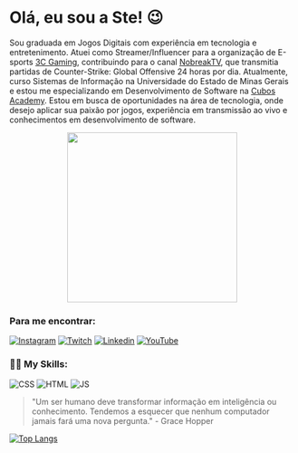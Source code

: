 # Olá, eu sou a Ste! :wink:

Sou graduada em Jogos Digitais com experiência em tecnologia e entretenimento. Atuei como Streamer/Influencer para a organização de E-sports [3C Gaming](https://3c.gg/), contribuindo para o canal [NobreakTV](https://www.instagram.com/nobreak.tv/), que transmitia partidas de Counter-Strike: Global Offensive 24 horas por dia. Atualmente, curso Sistemas de Informação na Universidade do Estado de Minas Gerais e estou me especializando em Desenvolvimento de Software na [Cubos Academy](https://cubos.academy/). Estou em busca de oportunidades na área de tecnologia, onde desejo aplicar sua paixão por jogos, experiência em transmissão ao vivo e conhecimentos em desenvolvimento de software. 


<div align="center">
<img src="https://github.com/stellacamargo/stellacamargo/assets/62517965/9232b8af-966d-4802-96ed-0e946dbac225" width="300px" />
</div>

### Para me encontrar:

[![Instagram](https://img.shields.io/badge/Instagram-E4405F?style=for-the-badge&logo=instagram&logoColor=white)](https://www.instagram.com/stellacamargo_v/)
[![Twitch](https://img.shields.io/badge/Twitch-9146FF?style=for-the-badge&logo=twitch&logoColor=white)](https://www.twitch.tv/stellacamargo_v)
[![Linkedin](https://img.shields.io/badge/LinkedIn-0077B5?style=for-the-badge&logo=linkedin&logoColor=white)](https://www.linkedin.com/in/stellacamargo-v/)
[![YouTube](https://img.shields.io/badge/YouTube-FF0000?style=for-the-badge&logo=youtube&logoColor=white)](https://www.youtube.com/channel/UCO3Lsv8rInSZWGgWNm4Gl_A)

### :woman_technologist: My Skills:

![CSS](https://img.shields.io/badge/CSS3-1572B6?style=for-the-badge&logo=css3&logoColor=white)
![HTML](https://img.shields.io/badge/HTML5-E34F26?style=for-the-badge&logo=html5logoColor=white)
![JS](https://img.shields.io/badge/JavaScript-323330?style=for-the-badge&logo=javascript&logoColor=F7DF1E)

>"Um ser humano deve transformar informação em inteligência ou conhecimento. Tendemos a esquecer que nenhum computador jamais fará uma nova pergunta." - Grace Hopper

[![Top Langs](https://github-readme-stats.vercel.app/api/top-langs/?username=stellacamargo)](https://github.com/stellacamargo)

